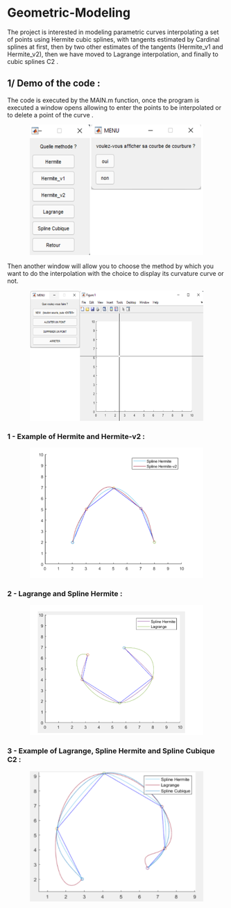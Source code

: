 # Geometric-Modeling

The project is interested in modeling parametric curves interpolating a set of points using Hermite cubic splines, with tangents estimated by Cardinal splines at first, then by two other estimates of the tangents (Hermite_v1 and Hermite_v2), then we have moved to Lagrange interpolation, and finally to cubic splines C2 .

## 1/ Demo of the code :

The code is executed by the MAIN.m function, once the program is executed a window opens
allowing to enter the points to be interpolated or to delete a point of the curve .

<p align="center">
<img src="pics/1.png"  width="400"  height="300"/>
</p>


Then another window will allow you to choose the method by which you want to do the interpolation with the choice to display its curvature curve or not.

<p align="center">
<img src="pics/2.png"  width="400"  height="300"/>
</p>



###  1 - Example of Hermite and Hermite-v2 :

<p align="center">
<img src="pics/4.png"  width="400"  height="300"/>
</p>

###  2 - Lagrange and Spline Hermite  :

<p align="center">
<img src="pics/5.png"  width="400"  height="300"/>
</p>

###  3 - Example of  Lagrange,  Spline Hermite and Spline Cubique C2 :

<p align="center">
<img src="pics/6.png"  width="400"  height="300"/>
</p>
